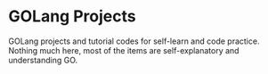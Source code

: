 # GOLang Projects

GOLang projects and tutorial codes for self-learn and code practice.
Nothing much here, most of the items are self-explanatory and understanding GO.
